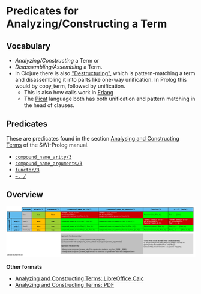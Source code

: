# Predicates for Analyzing/Constructing a Term

## Vocabulary

- *Analyzing/Constructing* a Term or 
- *Disassembling/Assembling* a Term.
- In Clojure there is also ["Destructuring"](https://clojure.org/guides/destructuring), which is pattern-matching a term and disassembling it into parts
  like one-way unification. In Prolog this would by copy_term, followed by unification.
  - This is also how calls work in [Erlang](https://en.wikipedia.org/wiki/Erlang_(programming_language))
  - The [Picat](http://picat-lang.org/) language both has both unification and pattern matching in the head of clauses.

## Predicates

These are predicates found in the section [Analysing and Constructing Terms](https://eu.swi-prolog.org/pldoc/man?section=manipterm) of the SWI-Prolog manual.

- [`compound_name_arity/3`](https://eu.swi-prolog.org/pldoc/doc_for?object=compound_name_arity/3)
- [`compound_name_arguments/3`](https://eu.swi-prolog.org/pldoc/doc_for?object=compound_name_arguments/3)
- [`functor/3`](https://eu.swi-prolog.org/pldoc/doc_for?object=functor/3)
- [`=../`](https://eu.swi-prolog.org/pldoc/doc_for?object=(%3D..)/2) 

## Overview 
![Analyzing and Constructing Terms](term_analysis_construction.png)

**Other formats**

- [Analyzing and Constructing Terms: LibreOffice Calc](term_analysis_construction.ods) 
- [Analyzing and Constructing Terms: PDF](term_analysis_construction.pdf)

